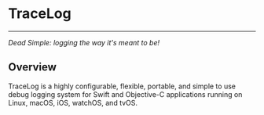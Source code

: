 # TraceLog
---
*Dead Simple: logging the way it's meant to be!*

## Overview

TraceLog is a highly configurable, flexible, portable, and simple to use debug logging system for Swift and Objective-C applications running on Linux, macOS, iOS, watchOS, and tvOS.


